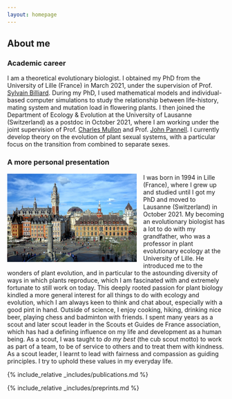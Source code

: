 ```yaml
---
layout: homepage
---
```


## About me

### Academic career

I am a theoretical evolutionary biologist. I obtained my PhD from the University of Lille (France) in March 2021, under the supervision of Prof. <a href="https://eep.univ-lille.fr/sylvain-billiard/"  target="_blank">Sylvain Billiard</a>. During my PhD, I used mathematical models and individual-based computer simulations to study the relationship between life-history, mating system and mutation load in flowering plants. I then joined the Department of Ecology & Evolution at the University of Lausanne (Switzerland) as a postdoc in October 2021, where I am working under the joint supervision of Prof. <a href="https://www.unil.ch/dee/en/home/menuguid/people/group-leaders/prof-charles-mullon.html"  target="_blank">Charles Mullon</a> and Prof. <a href="https://www.unil.ch/dee/en/home/menuguid/people/group-leaders/prof-john-pannell.html"  target="_blank">John Pannell</a>. I currently develop theory on the evolution of plant sexual systems, with a particular focus on the transition from combined to separate sexes.

### A more personal presentation

<a href="https://en.wikipedia.org/wiki/Lille" target="_blank"><img SRC="./assets/img/lille.JPG" ALIGN="left" width=300px style = "margin-right: 15px;" class="wdn-strect rounded-corners"></a> I was born in 1994 in Lille (France), where I grew up and studied until I got my PhD and moved to Lausanne (Switzerland) in October 2021. My becoming an evolutionary biologist has a lot to do with my grandfather, who was a professor in plant evolutionary ecology at the University of Lille. He introduced me to the wonders of plant evolution, and in particular to the astounding diversity of ways in which plants reproduce, which I am fascinated with and extremely fortunate to still work on today. This deeply rooted passion for plant biology kindled a more general interest for all things to do with ecology and evolution, which I am always keen to think and chat about, especially with a good pint in hand. Outside of science, I enjoy cooking, hiking, drinking nice beer, playing chess and badminton with friends. I spent many years as a scout and later scout leader in the Scouts et Guides de France association, which has had a defining influence on my life and development as a human being. As a scout, I was taught to <em>do my best</em> (the cub scout motto) to work as part of a team, to be of service to others and to treat them with kindness. As a scout leader, I learnt to lead with fairness and compassion as guiding principles. I try to uphold these values in my everyday life. 

{% include_relative _includes/publications.md %}

{% include_relative _includes/preprints.md %}
